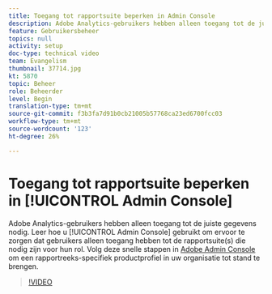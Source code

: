 ```yaml
---
title: Toegang tot rapportsuite beperken in Admin Console
description: Adobe Analytics-gebruikers hebben alleen toegang tot de juiste gegevens nodig. Leer hoe u de Admin Console gebruikt om ervoor te zorgen dat gebruikers alleen toegang hebben tot de rapportsuite(s) die nodig zijn voor hun rol. Voer de volgende snelle stappen uit in de Adobe Admin Console om een rapportsuite-specifiek productprofiel in uw organisatie te maken.
feature: Gebruikersbeheer
topics: null
activity: setup
doc-type: technical video
team: Evangelism
thumbnail: 37714.jpg
kt: 5870
topic: Beheer
role: Beheerder
level: Begin
translation-type: tm+mt
source-git-commit: f3b3fa7d91b0cb21005b57768ca23ed6700fcc03
workflow-type: tm+mt
source-wordcount: '123'
ht-degree: 26%

---
```



# Toegang tot rapportsuite beperken in [!UICONTROL Admin Console]

Adobe Analytics-gebruikers hebben alleen toegang tot de juiste gegevens nodig. Leer hoe u [!UICONTROL Admin Console] gebruikt om ervoor te zorgen dat gebruikers alleen toegang hebben tot de rapportsuite(s) die nodig zijn voor hun rol. Volg deze snelle stappen in [Adobe Admin Console](https://adminconsole.adobe.com/) om een rapportreeks-specifiek productprofiel in uw organisatie tot stand te brengen.

>[!VIDEO](https://video.tv.adobe.com/v/37714/?quality=12&learn=on)
